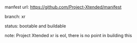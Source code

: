 manfest url:
https://github.com/Project-Xtended/manifest

branch:
xr

status:
bootable and buildable

note:
Project Xtended xr is eol, there is no point in building this
